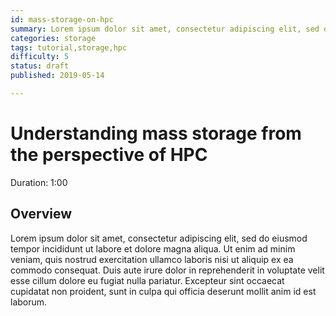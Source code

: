 ```yaml
---
id: mass-storage-on-hpc
summary: Lorem ipsum dolor sit amet, consectetur adipiscing elit, sed do eiusmod tempor incididunt ut labore et dolore magna aliqua. Ut enim ad minim
categories: storage
tags: tutorial,storage,hpc
difficulty: 5
status: draft
published: 2019-05-14

---
```


# Understanding mass storage from the perspective of HPC
Duration: 1:00

## Overview

Lorem ipsum dolor sit amet, consectetur adipiscing elit, sed do eiusmod tempor incididunt ut labore et dolore magna aliqua. Ut enim ad minim veniam, quis nostrud exercitation ullamco laboris nisi ut aliquip ex ea commodo consequat. Duis aute irure dolor in reprehenderit in voluptate velit esse cillum dolore eu fugiat nulla pariatur. Excepteur sint occaecat cupidatat non proident, sunt in culpa qui officia deserunt mollit anim id est laborum.
